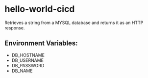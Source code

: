 # hello-world-cicd

Retrieves a string from a MYSQL database and returns it as an HTTP response.

## Environment Variables:
- DB_HOSTNAME
- DB_USERNAME
- DB_PASSWORD
- DB_NAME
